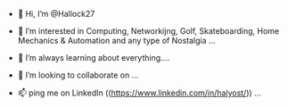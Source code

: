 - 👋 Hi, I’m @Hallock27

- 👀 I’m interested in Computing, Networkijng, Golf, Skateboarding, Home Mechanics & Automation and any type of Nostalgia ...

- 🌱 I’m always learning about everything....  

- 💞️ I’m looking to collaborate on ...

- 📫 ping me on LinkedIn ((https://www.linkedin.com/in/halyost/)) ...

<!---
Hallock27/Hallock27 is a ✨ special ✨ repository because its `README.md` (this file) appears on your GitHub profile.
You can click the Preview link to take a look at your changes.
--->
